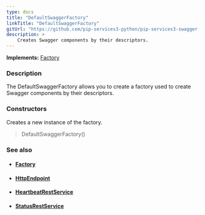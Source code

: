 ```yaml
---
type: docs
title: "DefaultSwaggerFactory"
linkTitle: "DefaultSwaggerFactory"
gitUrl: "https://github.com/pip-services3-python/pip-services3-swagger-python"
description: >
    Creates Swagger components by their descriptors.
---
```


**Implements:** [Factory](../../../components/build/factory)

### Description

The DefaultSwaggerFactory allows you to create a factory used to create Swagger components by their descriptors.

### Constructors
Creates a new instance of the factory. 

> DefaultSwaggerFactory()



### See also
- #### [Factory](../../../components/build/factory)
- #### [HttpEndpoint](../../services/http_endpoint)
- #### [HeartbeatRestService](../../services/heartbeat_rest_service)
- #### [StatusRestService](../../services/status_rest_service)
